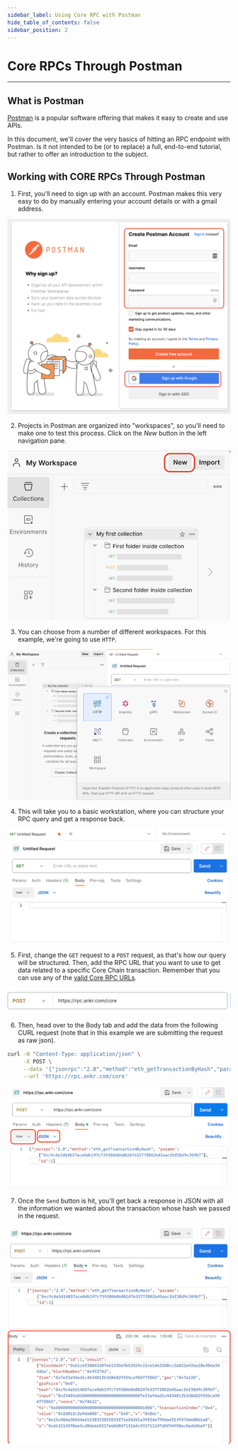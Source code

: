 ```yaml
---
sidebar_label: Using Core RPC with Postman
hide_table_of_contents: false
sidebar_position: 2
---
```


# Core RPCs Through Postman
---

## What is Postman
[Postman](https://www.postman.com/) is a popular software offering that makes it easy to create and use APIs. 

In this document, we'll cover the very basics of hitting an RPC endpoint with Postman. Is it not intended to be (or to replace) a full, end-to-end tutorial, but rather to offer an introduction to the subject. 

## Working with CORE RPCs Through Postman
1. First, you'll need to sign up with an account. Postman makes this very easy to do by manually entering your account details or with a gmail address. 

![sign-up-postman](../../static/img/rpc/postman/rpc-psotman-1.png)

2. Projects in Postman are organized into "workspaces", so you'll need to make one to test this process. Click on the _New_ button in the left navigation pane.

![new-workspace-postman](../../static/img/rpc/postman/rpc-psotman-2.png)

3. You can choose from a number of different workspaces. For this example, we're going to use `HTTP`.

![new-http-workspace-postman](../../static/img/rpc/postman/rpc-psotman-3.png)

4. This will take you to a basic workstation, where you can structure your RPC query and get a response back. 

![new-workspace-postman](../../static/img/rpc/postman/rpc-psotman-4.png)

5. First, change the `GET` request to a `POST` request, as that's how our query will be structured. Then, add the RPC URL that you want to use to get data related to a specific Core Chain transaction. Remember that you can use any of the [valid Core RPC URLs](./rpc-list.md).

![set-request-type-postman](../../static/img/rpc/postman/rpc-psotman-5.png)

6. Then, head over to the Body tab and add the data from the following CURL request (note that in this example we are submitting the request as raw json).

```bash
curl -H "Content-Type: application/json" \
     -X POST \
     --data '{"jsonrpc":"2.0","method":"eth_getTransactionByHash","params":["0xc9c4a5d14857ace0db197c7393806868824763377f802645aacf6f38d9c309b7"],"id":1}' \
     --url 'https://rpc.ankr.com/core'
```
![set-boy-postman](../../static/img/rpc/postman/rpc-psotman-6.png)

7. Once the `Send` button is hit, you'll get back a response in JSON with all the information we wanted about the transaction whose hash we passed in the request.

![response-postman](../../static/img/rpc/postman/rpc-psotman-7.png)



